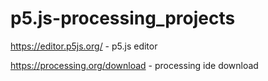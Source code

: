 # p5.js-processing_projects

https://editor.p5js.org/ - p5.js editor

https://processing.org/download - processing ide download
